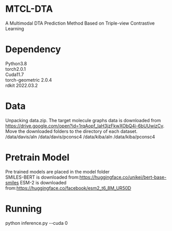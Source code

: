 # MTCL-DTA
A Multimodal DTA Prediction Method Based on Triple-view Contrastive Learning
# Dependency
Python3.8  
torch2.0.1  
Cuda11.7  
torch-geometric 2.0.4  
rdkit 2022.03.2

# Data
Unpacking data.zip.
The target molecule graphs data is downloaded from https://drive.google.com/open?id=1rqAopf_IaH3jzFkwXObQ4i-6bUUwizCv. Move the downloaded folders to the directory of each dataset.
/data/davis/aln
/data/davis/pconsc4
/data/kiba/aln
/data/kiba/pconsc4

# Pretrain Model
Pre trained models are placed in the model folder  
SMILES-BERT is downloaded from:https://huggingface.co/unikei/bert-base-smiles
ESM-2 is downloaded from:https://huggingface.co/facebook/esm2_t6_8M_UR50D

# Running
python inference.py --cuda 0
